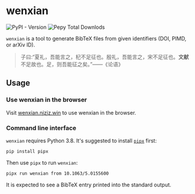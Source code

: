 # wenxian

![PyPI - Version](https://img.shields.io/pypi/v/wenxian)
![Pepy Total Downlods](https://img.shields.io/pepy/dt/wenxian)

`wenxian` is a tool to generate BibTeX files from given identifiers (DOI, PIMD, or arXiv ID).

> 子曰:“夏礼，吾能言之，杞不足征也。殷礼，吾能言之，宋不足征也。<b>文献</b>不足故也。足，则吾能征之矣。”——《论语》

## Usage

### Use wenxian in the browser

Visit [wenxian.njzjz.win](https://wenxian.njzjz.win) to use wenxian in the browser.

### Command line interface

`wenxian` requires Python 3.8. It's suggested to install [`pipx`](https://github.com/pypa/pipx) first:

```sh
pip install pipx
```

Then use `pipx` to run `wenxian`:

```sh
pipx run wenxian from 10.1063/5.0155600
```

It is expected to see a BibTeX entry printed into the standard output.

